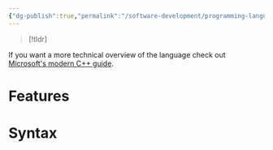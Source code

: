 ```yaml
---
{"dg-publish":true,"permalink":"/software-development/programming-languages/c/","tags":["unfinished"],"noteIcon":"1"}
---
```


> [!tldr]
> 

If you want a more technical overview of the language check out [Microsoft's modern C++ guide](https://learn.microsoft.com/en-us/cpp/cpp/welcome-back-to-cpp-modern-cpp?view=msvc-170).
# Features

# Syntax
